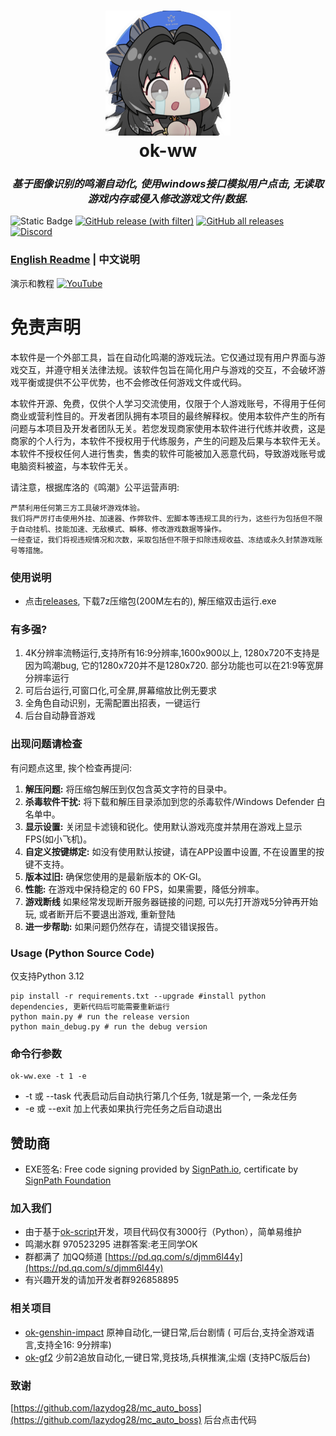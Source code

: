 <div align="center">
  <h1 align="center">
    <img src="icon.png" width="200"/>
    <br/>
    ok-ww
  </h1> 
<h3><i>基于图像识别的鸣潮自动化, 使用windows接口模拟用户点击, 无读取游戏内存或侵入修改游戏文件/数据.</i></h3>
</div>

![Static Badge](https://img.shields.io/badge/platfrom-Windows-blue?color=blue)
[![GitHub release (with filter)](https://img.shields.io/github/v/release/ok-oldking/ok-wuthering-waves)](https://github.com/ok-oldking/ok-wuthering-waves/releases)
[![GitHub all releases](https://img.shields.io/github/downloads/ok-oldking/ok-wuthering-waves/total)](https://github.com/ok-oldking/ok-wuthering-waves/releases)
[![Discord](https://img.shields.io/discord/296598043787132928?color=5865f2&label=%20Discord)](https://discord.gg/vVyCatEBgA)

### [English Readme](README.md) | 中文说明

演示和教程 [![YouTube](https://img.shields.io/badge/YouTube-%23FF0000.svg?style=for-the-badge&logo=YouTube&logoColor=white)](https://youtu.be/h6P1KWjdnB4)

# 免责声明

本软件是一个外部工具，旨在自动化鸣潮的游戏玩法。它仅通过现有用户界面与游戏交互，并遵守相关法律法规。该软件包旨在简化用户与游戏的交互，不会破坏游戏平衡或提供不公平优势，也不会修改任何游戏文件或代码。

本软件开源、免费，仅供个人学习交流使用，仅限于个人游戏账号，不得用于任何商业或营利性目的。开发者团队拥有本项目的最终解释权。使用本软件产生的所有问题与本项目及开发者团队无关。若您发现商家使用本软件进行代练并收费，这是商家的个人行为，本软件不授权用于代练服务，产生的问题及后果与本软件无关。本软件不授权任何人进行售卖，售卖的软件可能被加入恶意代码，导致游戏账号或电脑资料被盗，与本软件无关。

请注意，根据库洛的《鸣潮》公平运营声明:

```
严禁利用任何第三方工具破坏游戏体验。
我们将严厉打击使用外挂、加速器、作弊软件、宏脚本等违规工具的行为，这些行为包括但不限于自动挂机、技能加速、无敌模式、瞬移、修改游戏数据等操作。
一经查证，我们将视违规情况和次数，采取包括但不限于扣除违规收益、冻结或永久封禁游戏账号等措施。
```

### 使用说明

* 点击[releases](https://github.com/ok-oldking/ok-wuthering-waves/releases), 下载7z压缩包(200M左右的), 解压缩双击运行.exe

### 有多强?

1. 4K分辨率流畅运行,支持所有16:9分辨率,1600x900以上, 1280x720不支持是因为鸣潮bug, 它的1280x720并不是1280x720.
   部分功能也可以在21:9等宽屏分辨率运行
2. 可后台运行,可窗口化,可全屏,屏幕缩放比例无要求
3. 全角色自动识别，无需配置出招表，一键运行
4. 后台自动静音游戏

### 出现问题请检查

有问题点这里, 挨个检查再提问:

1. **解压问题:** 将压缩包解压到仅包含英文字符的目录中。
2. **杀毒软件干扰:** 将下载和解压目录添加到您的杀毒软件/Windows Defender 白名单中。
3. **显示设置:** 关闭显卡滤镜和锐化。使用默认游戏亮度并禁用在游戏上显示FPS(如小飞机)。
4. **自定义按键绑定:** 如没有使用默认按键，请在APP设置中设置, 不在设置里的按键不支持。
5. **版本过旧:** 确保您使用的是最新版本的 OK-GI。
6. **性能:** 在游戏中保持稳定的 60 FPS，如果需要，降低分辨率。
7. **游戏断线** 如果经常发现断开服务器链接的问题, 可以先打开游戏5分钟再开始玩, 或者断开后不要退出游戏, 重新登陆
8. **进一步帮助:** 如果问题仍然存在，请提交错误报告。

### Usage (Python Source Code)

仅支持Python 3.12

```
pip install -r requirements.txt --upgrade #install python dependencies, 更新代码后可能需要重新运行
python main.py # run the release version
python main_debug.py # run the debug version
```

### 命令行参数

```
ok-ww.exe -t 1 -e
```

- -t 或 --task 代表启动后自动执行第几个任务, 1就是第一个, 一条龙任务
- -e 或 --exit 加上代表如果执行完任务之后自动退出

## 赞助商

- EXE签名: Free code signing provided by [SignPath.io](https://signpath.io/), certificate by [SignPath Foundation](https://signpath.org/)

### 加入我们

* 由于基于[ok-script](https://github.com/ok-oldking/ok-script)开发，项目代码仅有3000行（Python），简单易维护
* 鸣潮水群 970523295 进群答案:老王同学OK
* 群都满了 加QQ频道 [https://pd.qq.com/s/djmm6l44y](https://pd.qq.com/s/djmm6l44y)
* 有兴趣开发的请加开发者群926858895

### 相关项目

* [ok-genshin-impact](https://github.com/ok-oldking/ok-genshin-impact) 原神自动化,一键日常,后台剧情 (
  可后台,支持全游戏语言,支持全16:
  9分辨率)
* [ok-gf2](https://github.com/ok-oldking/ok-gf2) 少前2追放自动化,一键日常,竞技场,兵棋推演,尘烟 (支持PC版后台)

### 致谢

[https://github.com/lazydog28/mc_auto_boss](https://github.com/lazydog28/mc_auto_boss) 后台点击代码
  
